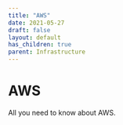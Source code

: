 ```yaml
---
title: "AWS"
date: 2021-05-27
draft: false
layout: default
has_children: true
parent: Infrastructure
---
```


# AWS
All you need to know about AWS.

